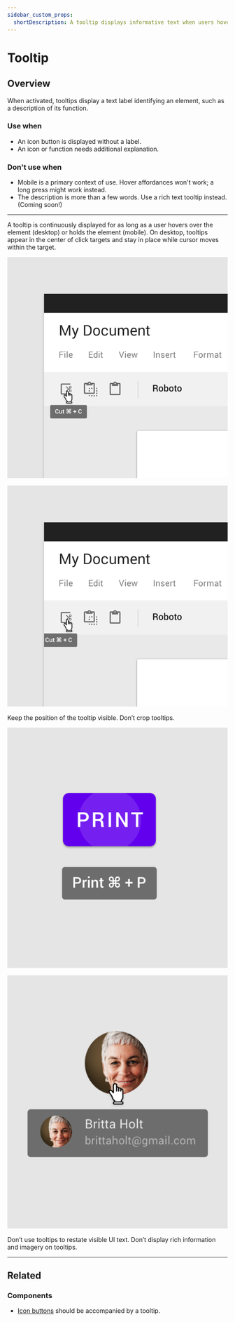 ```yaml
---
sidebar_custom_props:
  shortDescription: A tooltip displays informative text when users hover over, focus on, or tap an element.
---
```


# Tooltip

<ComponentVisual
  figmaUrl=""
  storybookUrl="https://forge.tylerdev.io/main/?path=/story/components-tooltip--default" />

## Overview

When activated, tooltips display a text label identifying an element, such as a description of its function.

### Use when

- An icon button is displayed without a label. 
- An icon or function needs additional explanation. 

### Don't use when

- Mobile is a primary context of use. Hover affordances won't work; a long press might work instead. 
- The description is more than a few words. Use a rich text tooltip instead. (Coming soon!)

---

<DoDontGrid>
  <DoDontTextSection>
    <DoDontText type="do">A tooltip is continuously displayed for as long as a user hovers over the element (desktop) or holds the element (mobile).</DoDontText>
    <DoDontText type="do">On desktop, tooltips appear in the center of click targets and stay in place while cursor moves within the target.</DoDontText>
  </DoDontTextSection>
</DoDontGrid>

<DoDontGrid>
  <DoDontRow>
  <DoDontImage>

![#](./images/tooltip-position-do.png)

  </DoDontImage>
  <DoDontImage>

![#](./images/tooltip-position-dont.png)

  </DoDontImage>
  </DoDontRow>
  <DoDontRow>
    <DoDont type="do">Keep the position of the tooltip visible.</DoDont>
    <DoDont type="dont">Don’t crop tooltips.</DoDont>
  </DoDontRow>
</DoDontGrid>

<DoDontGrid titleText=" ">
  <DoDontRow>
  <DoDontImage>

![#](./images/tooltip-dont.png)

  </DoDontImage>
    <DoDontImage>

![#](./images/tooltip-dont-2.png)

  </DoDontImage>
  </DoDontRow>
  <DoDontRow>
    <DoDont type="dont">Don’t use tooltips to restate visible UI text.</DoDont>
    <DoDont type="dont">Don’t display rich information and imagery on tooltips.</DoDont>
  </DoDontRow>
</DoDontGrid>

---

## Related 

### Components
- [Icon buttons](/components/buttons/icon-button) should be accompanied by a tooltip.
